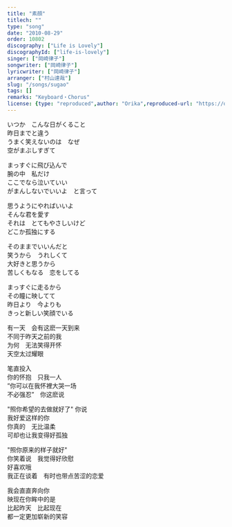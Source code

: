 ```yaml
---
title: "素顔"
titlech: ""
type: "song"
date: "2010-08-29"
order: 10802
discography: ["Life is Lovely"]
discographyId: ["life-is-lovely"]
singer: ["岡崎律子"]
songwriter: ["岡崎律子"]
lyricwriter: ["岡崎律子"]
arranger: ["村山達哉"]
slug: "/songs/sugao"
tags: []
remarks: "Keyboard・Chorus"
license: {type: "reproduced",author: "Orika",reproduced-url: "https://orikamushi.netlify.app/",reproduced-website: "織歌蟲網站"}
---
```


いつか　こんな日がくること   
昨日までと違う   
うまく笑えないのは　なぜ   
空がまぶしすぎて   
  
まっすぐに飛び込んで   
腕の中　私だけ   
ここでなら泣いていい   
がまんしないでいいよ　と言って   
  
思うようにやればいいよ   
そんな君を愛す   
それは　とてもやさしいけど   
どこか孤独にする   
  
そのままでいいんだと   
笑うから　うれしくて   
大好きと思うから   
苦しくもなる　恋をしてる   
  
まっすぐに走るから   
その瞳に映してて   
昨日より　今よりも   
きっと新しい笑顔でいる  

<!-- 翻译 -->

有一天　会有这麽一天到来  
不同于昨天之前的我  
为何　无法笑得开怀  
天空太过耀眼  
  
笔直投入  
你的怀抱　只我一人  
”你可以在我怀裡大哭一场  
不必强忍”　你这麽说  
  
"照你希望的去做就好了" 你说  
我好爱这样的你  
你真的　无比温柔  
可却也让我变得好孤独  
  
"照你原来的样子就好"  
你笑着说　我觉得好欣慰  
好喜欢哦  
我正在谈着　有时也带点苦涩的恋爱  
  
我会直直奔向你  
映现在你眸中的是  
比起昨天　比起现在  
都一定更加崭新的笑容
